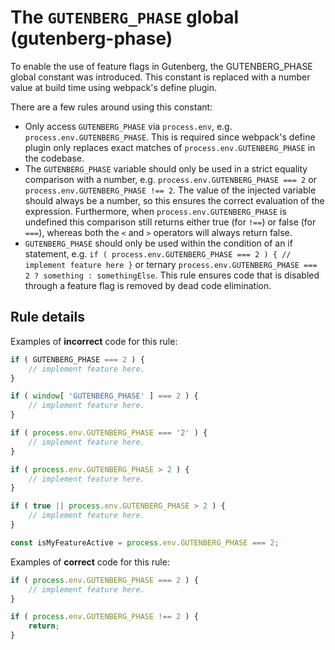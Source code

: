 # The `GUTENBERG_PHASE` global (gutenberg-phase)

To enable the use of feature flags in Gutenberg, the GUTENBERG_PHASE global constant was introduced. This constant is replaced with a number value at build time using webpack's define plugin.

There are a few rules around using this constant:

- Only access `GUTENBERG_PHASE` via `process.env`, e.g. `process.env.GUTENBERG_PHASE`. This is required since webpack's define plugin only replaces exact matches of `process.env.GUTENBERG_PHASE` in the codebase.
- The `GUTENBERG_PHASE` variable should only be used in a strict equality comparison with a number, e.g. `process.env.GUTENBERG_PHASE === 2` or `process.env.GUTENBERG_PHASE !== 2`. The value of the injected variable should always be a number, so this ensures the correct evaluation of the expression. Furthermore, when `process.env.GUTENBERG_PHASE` is undefined this comparison still returns either true (for `!==`) or false (for `===`), whereas both the `<` and `>` operators will always return false.
- `GUTENBERG_PHASE` should only be used within the condition of an if statement, e.g. `if ( process.env.GUTENBERG_PHASE === 2 ) { // implement feature here }` or ternary `process.env.GUTENBERG_PHASE === 2 ? something : somethingElse`. This rule ensures code that is disabled through a feature flag is removed by dead code elimination.


## Rule details

Examples of **incorrect** code for this rule:

```js
if ( GUTENBERG_PHASE === 2 ) {
	// implement feature here.
}
```

```js
if ( window[ 'GUTENBERG_PHASE' ] === 2 ) {
	// implement feature here.
}
```

```js
if ( process.env.GUTENBERG_PHASE === '2' ) {
	// implement feature here.
}
```

```js
if ( process.env.GUTENBERG_PHASE > 2 ) {
	// implement feature here.
}
```

```js
if ( true || process.env.GUTENBERG_PHASE > 2 ) {
	// implement feature here.
}
```

```js
const isMyFeatureActive = process.env.GUTENBERG_PHASE === 2;
```

Examples of **correct** code for this rule:

```js
if ( process.env.GUTENBERG_PHASE === 2 ) {
	// implement feature here.
}
```

```js
if ( process.env.GUTENBERG_PHASE !== 2 ) {
	return;
}
```
